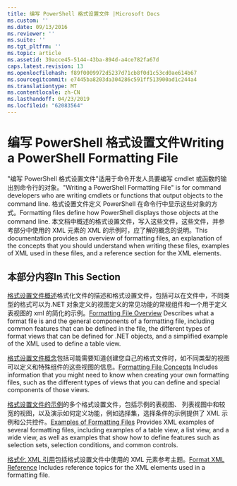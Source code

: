 ```yaml
---
title: 编写 PowerShell 格式设置文件 |Microsoft Docs
ms.custom: ''
ms.date: 09/13/2016
ms.reviewer: ''
ms.suite: ''
ms.tgt_pltfrm: ''
ms.topic: article
ms.assetid: 39acce45-5144-43ba-894d-a4ce782fa67d
caps.latest.revision: 13
ms.openlocfilehash: f89f0009972d5237d71cb8f0d1c53cd0ae614b67
ms.sourcegitcommit: e7445ba8203da304286c591ff513900ad1c244a4
ms.translationtype: MT
ms.contentlocale: zh-CN
ms.lasthandoff: 04/23/2019
ms.locfileid: "62083564"
---
```

# <a name="writing-a-powershell-formatting-file"></a><span data-ttu-id="de4be-102">编写 PowerShell 格式设置文件</span><span class="sxs-lookup"><span data-stu-id="de4be-102">Writing a PowerShell Formatting File</span></span>

<span data-ttu-id="de4be-103">"编写 PowerShell 格式设置文件"适用于命令开发人员要编写 cmdlet 或函数的输出到命令行的对象。</span><span class="sxs-lookup"><span data-stu-id="de4be-103">"Writing a PowerShell Formatting File" is for command developers who are writing cmdlets or functions that output objects to the command line.</span></span> <span data-ttu-id="de4be-104">格式设置文件定义 PowerShell 在命令行中显示这些对象的方式。</span><span class="sxs-lookup"><span data-stu-id="de4be-104">Formatting files define how PowerShell displays those objects at the command line.</span></span> <span data-ttu-id="de4be-105">本文档中概述的格式设置文件，写入这些文件，这些文件，并参考部分中使用的 XML 元素的 XML 的示例时，应了解的概念的说明。</span><span class="sxs-lookup"><span data-stu-id="de4be-105">This documentation provides an overview of formatting files, an explanation of the concepts that you should understand when writing these files, examples of XML used in these files, and a reference section for the XML elements.</span></span>

## <a name="in-this-section"></a><span data-ttu-id="de4be-106">本部分内容</span><span class="sxs-lookup"><span data-stu-id="de4be-106">In This Section</span></span>

<span data-ttu-id="de4be-107">[格式设置文件概述](./formatting-file-overview.md)格式化文件的描述和格式设置文件，包括可以在文件中，不同类型的格式可以为.NET 对象定义的视图定义的常见功能的常规组件和一个用于定义表视图的 xml 的简化的示例。</span><span class="sxs-lookup"><span data-stu-id="de4be-107">[Formatting File Overview](./formatting-file-overview.md) Describes what a format file is and the general components of a formatting file, including common features that can be defined in the file, the different types of format views that can be defined for .NET objects, and a simplified example of the XML used to define a table view.</span></span>

<span data-ttu-id="de4be-108">[格式设置文件概念](./formatting-file-concepts.md)包括可能需要知道创建您自己的格式文件时，如不同类型的视图可以定义和特殊组件的这些视图的信息。</span><span class="sxs-lookup"><span data-stu-id="de4be-108">[Formatting File Concepts](./formatting-file-concepts.md) Includes information that you might need to know when creating your own formatting files, such as the different types of views that you can define and special components of those views.</span></span>

<span data-ttu-id="de4be-109">[格式设置文件的示例](./examples-of-formatting-files.md)的多个格式设置文件，包括示例的表视图、 列表视图中和较宽的视图，以及演示如何定义功能，例如选择集，选择条件的示例提供了 XML 示例和公共控件。</span><span class="sxs-lookup"><span data-stu-id="de4be-109">[Examples of Formatting Files](./examples-of-formatting-files.md) Provides XML examples of several formatting files, including examples of a table view, a list view, and a wide view, as well as examples that show how to define features such as selection sets, selection conditions, and common controls.</span></span>

<span data-ttu-id="de4be-110">[格式化 XML 引用](./format-schema-xml-reference.md)包括格式设置文件中使用的 XML 元素参考主题。</span><span class="sxs-lookup"><span data-stu-id="de4be-110">[Format XML Reference](./format-schema-xml-reference.md) Includes reference topics for the XML elements used in a formatting file.</span></span>

